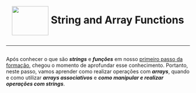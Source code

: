 <h1 align="center">
  <img align="center" width="100px" height="80px" src="https://cdn.jsdelivr.net/gh/devicons/devicon/icons/php/php-plain.svg" />
  String and Array Functions
  <hr>
</h1>

Após conhecer o que são _**strings**_ e _**funções**_ em nosso [primeiro passo da formação](https://github.com/AdrianoBispo/formacao-php/tree/master/primeiros-passos), chegou o momento de aprofundar esse conhecimento. Portanto, neste passo, vamos aprender como realizar operações com _**arrays**_, quando e como utilizar _**arrays associativos**_ e _**como manipular e realizar operações com strings**_.
